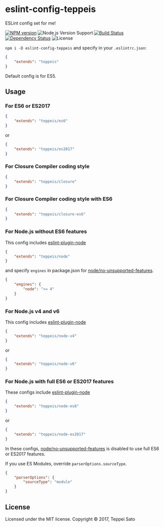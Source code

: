 eslint-config-teppeis
====

ESLint config set for me!

[![NPM version][npm-image]][npm-url]
![Node.js Version Support][node-version]
[![Build Status][travis-image]][travis-url]
[![Dependency Status][deps-image]][deps-url]
![License][license]

`npm i -D eslint-config-teppeis` and specify in your `.eslintrc.json`:

```json
{
    "extends": "teppeis"
}
```

Default config is for ES5.

## Usage

### For ES6 or ES2017

```json
{
    "extends": "teppeis/es6"
}
```

or

```json
{
    "extends": "teppeis/es2017"
}
```

### For Closure Compiler coding style

```json
{
    "extends": "teppeis/closure"
}
```

### For Closure Compiler coding style with ES6

```json
{
    "extends": "teppeis/closure-es6"
}
```

### For Node.js without ES6 features

This config includes [eslint-plugin-node](https://www.npmjs.com/package/eslint-plugin-node)

```json
{
    "extends": "teppeis/node"
}
```

and specify `engines` in package.json for [node/no-unsupported-features](https://github.com/mysticatea/eslint-plugin-node/blob/master/docs/rules/no-unsupported-features.md).

```json
{
    "engines": {
        "node": ">= 4"
    }
}
```

### For Node.js v4 and v6

This config includes [eslint-plugin-node](https://www.npmjs.com/package/eslint-plugin-node)

```json
{
    "extends": "teppeis/node-v4"
}
```

or

```json
{
    "extends": "teppeis/node-v6"
}
```

### For Node.js with full ES6 or ES2017 features

These configs include [eslint-plugin-node](https://www.npmjs.com/package/eslint-plugin-node)

```json
{
    "extends": "teppeis/node-es6"
}
```

or

```json
{
    "extends": "teppeis/node-es2017"
}
```

In these configs, [node/no-unsupported-features](https://github.com/mysticatea/eslint-plugin-node/blob/master/docs/rules/no-unsupported-features.md) is disabled to use full ES6 or ES2017 features.

If you use ES Modules, override `parserOptions.sourceType`.

```json
{
    "parserOptions": {
        "sourceType": "module"
    }
}
```

## License

Licensed under the MIT license.
Copyright © 2017, Teppei Sato

[npm-image]: https://img.shields.io/npm/v/eslint-config-teppeis.svg
[npm-url]: https://npmjs.org/package/eslint-config-teppeis
[npm-downloads-image]: https://img.shields.io/npm/dm/eslint-config-teppeis.svg
[travis-image]: https://img.shields.io/travis/teppeis/eslint-config-teppeis/master.svg
[travis-url]: https://travis-ci.org/teppeis/eslint-config-teppeis
[deps-image]: https://img.shields.io/david/teppeis/eslint-config-teppeis.svg
[deps-url]: https://david-dm.org/teppeis/eslint-config-teppeis
[node-version]: https://img.shields.io/badge/Node.js%20support-v4,v6,v8-brightgreen.svg
[coverage-image]: https://img.shields.io/coveralls/teppeis/eslint-config-teppeis/master.svg
[coverage-url]: https://coveralls.io/github/teppeis/eslint-config-teppeis?branch=master
[license]: https://img.shields.io/npm/l/eslint-config-teppeis.svg
